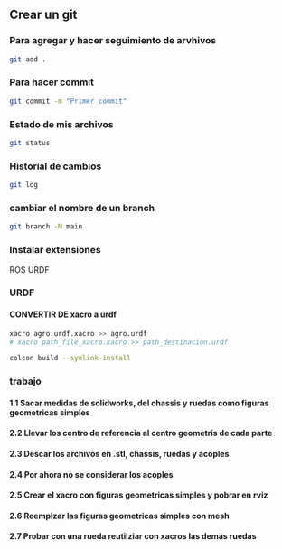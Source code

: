 ## Crear un git
### Para agregar y hacer seguimiento de arvhivos
```bash
git add .
```
### Para hacer commit
```bash
git commit -m "Primer commit"
```

### Estado de mis archivos


```bash
git status
```

### Historial de cambios


```bash
git log
```

### cambiar el nombre de un branch


```bash
git branch -M main
```


### Instalar extensiones
ROS
URDF


### URDF

#### CONVERTIR DE xacro a urdf
```bash
xacro agro.urdf.xacro >> agro.urdf
# xacro path_file_xacro.xacro >> path_destinacion.urdf
```
```bash
colcon build --symlink-install
```

### trabajo

#### 1.1  Sacar medidas de solidworks, del chassis y ruedas como figuras geometricas simples
#### 2.2  Llevar los centro de referencia al centro geometris de cada parte
#### 2.3  Descar los archivos en .stl, chassis, ruedas y acoples
#### 2.4  Por ahora no se considerar los acoples
#### 2.5  Crear el xacro con figuras geometricas simples y pobrar en rviz
#### 2.6  Reemplzar las figuras geometricas simples con mesh
#### 2.7  Probar con una rueda  reutilziar con xacros las demás ruedas